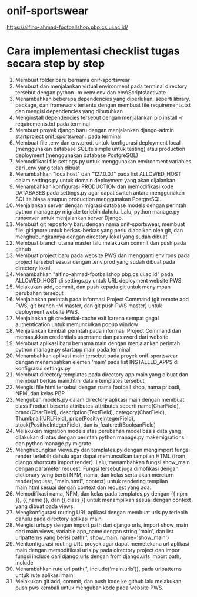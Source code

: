# onif-sportswear
https://alfino-ahmad-footballshop.pbp.cs.ui.ac.id/

# Cara implementasi checklist tugas secara step by step
1. Membuat folder baru bernama onif-sportswear
2. Membuat dan menjalankan virtual environment pada terminal directory tersebut dengan python -m venv env dan env\Scripts\activate
3. Menambahkan beberapa dependencies yang diperlukan, seperti library, package, dan framework tertentu dengan membuat file requirements.txt dan mengisi dependencies yang dibutuhkan
4. Menginstall dependencies tersebut dengan menjalankan pip install -r requirements.txt pada terminal
5. Membuat proyek django baru dengan menjalankan django-admin startproject onif_sportswear . pada terminal
6. Membuat file .env dan env.prod.  untuk konfigurasi deployment local (menggunakan database SQLite simple untuk testing) atau production deployment (menggunakan database PostgreSQL)
7. Memodifikasi file settings.py untuk menggunakan environment variables dari  .env yang telah dibuat
8. Menambahkan "localhost" dan "127.0.0.1" pada list ALLOWED_HOST dalam settings.py untuk domain deployment yang akan dijalankan.
9. Menambahkan konfigurasi PRODUCTION dan memodifikasi kode DATABASES pada settings.py agar dapat switch antara menggunakan SQLite biasa ataupun production menggunakan PostgreSQL.
10. Menjalankan server dengan migrasi database models dengan perintah python manage.py migrate terlebih dahulu. Lalu, python manage.py runserver untuk menjalankan server Django.
11. Membuat git repository baru dengan nama onif-sportswear, membuat file .gitignore untuk berkas-berkas yang perlu diabaikan oleh git, dan menghubungkannya dengan directory lokal yang sudah dibuat
12. Membuat branch utama master lalu melakukan commit dan push pada github
13. Membuat project baru pada website PWS dan mengganti environs pada project tersebut sesuai dengan .env.prod yang sudah dibuat pada directory lokal
14. Menambahkan "alfino-ahmad-footballshop.pbp.cs.ui.ac.id" pada ALLOWED_HOST di settings.py untuk URL deployment website PWS
15. Melakukan add, commit, dan push kepada git untuk menyimpan perubahan tersebut
16. Menjalankan perintah pada informasi Project Command (git remote add PWS, git branch -M master, dan git push PWS master) untuk deployment website PWS.
17. Menjalankan git credential-cache exit karena sempat gagal authentication untuk memunculkan popup window
18. Menjalankan kembali perintah pada informasi Project Command dan memasukkan credentials username dan password dari website.
19. Membuat aplikasi baru bernama main dengan menjalankan perintah python manage.py startapp main pada terminal
20. Menambahkan aplikasi main tersebut pada proyek onif-sportswear dengan menambahkan elemen ‘main’ pada list INSTALLED_APPS di konfigrasui settings.py
21. Membuat directory templates pada directory app main yang dibuat dan membuat berkas main.html dalam templates tersebut
22. Mengisi file html tersebut dengan nama football shop, nama pribadi, NPM, dan kelas PBP
23. Mengubah models.py dalam directory aplikasi main dengan membuat class Product beserta attributes-attributes seperti name(CharField), brand(CharField), description(TextField), category(CharField), Thumbnail(URLField), price(PositiveIntegerField), stock(PositiveIntegerField), dan is_featured(BooleanField)
24. Melakukan migration models atas perubahan model basis data yang dilakukan di atas dengan perintah python manage.py makemigrations dan python manage.py migrate
25. Menghubungkan views.py dan templates.py dengan mengimport fungsi render terlebih dahulu agar dapat memunculkan tampilan HTML (from django.shortcuts import render). Lalu, menambahkan fungsi show_main dengan parameter request. Fungsi tersebut juga dimofikasi dengan dictionary yang berisi NPM, nama, dan kelas serta akan mereturn render(request, "main.html", context) untuk rendering tampilan main.html sesuai dengan context dan request yang ada.
26. Memodifikasi nama, NPM, dan kelas pada templates.py dengan {{ npm }}, {{ name }}, dan {{ class }} untuk menampilkan sesuai dengan context yang dibuat pada views.
27. Mengkonfigurasi routing URL aplikasi dengan membuat urls.py terlebih dahulu pada directory aplikasi main
28. Mengisi urls.py dengan import path dari django urls, import show_main dari main.views, variable app_name dengan string 'main', dan list urlpatterns yang berisi path('', show_main, name='show_main')
29. Menkonfigurasi routing URL proyek agar dapat memetekana url aplikasi main dengan memodifikasi urls.py pada directory project dan impor fungsi include dari django.urls dengan from django.urls import path, include
30. Menambahkan rute url path('', include('main.urls')), pada urlpatterns untuk rute aplikasi main
31. Melakukan git add, commit, dan push kode ke github lalu melakukan push pws kembali untuk mengubah kode pada website PWS.






